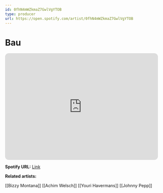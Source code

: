 ```yaml
---
id: 0fhN4mWZkmaZ7GwlVgYTOB
type: producer
url: https://open.spotify.com/artist/0fhN4mWZkmaZ7GwlVgYTOB
---
```

# Bau

<iframe style="border-radius:12px" src="https://open.spotify.com/embed/artist/0fhN4mWZkmaZ7GwlVgYTOB" width="100%" height="352" frameBorder="0" allowfullscreen="" allow="autoplay; clipboard-write; encrypted-media; fullscreen; picture-in-picture" loading="lazy"></iframe>

**Spotify URL:** [Link](https://open.spotify.com/artist/0fhN4mWZkmaZ7GwlVgYTOB)

**Related artists:**

[[Bizzy Montana]]
[[Achim Welsch]]
[[Youri Havermans]]
[[Johnny Pepp]]
